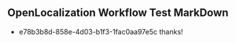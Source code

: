 ## OpenLocalization Workflow Test MarkDown
* e78b3b8d-858e-4d03-b1f3-1fac0aa97e5c 
thanks!<!--HONumber=Mar16_HO2-->
